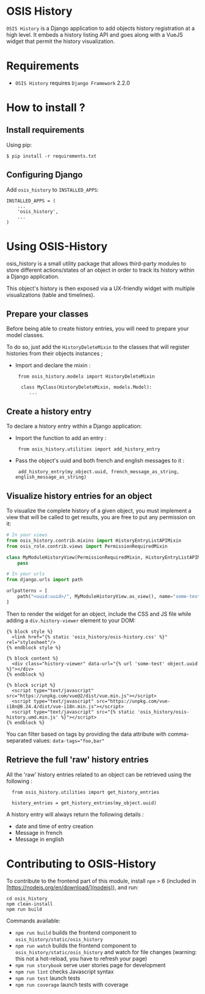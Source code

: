 # OSIS History

`OSIS History` is a Django application to add objects history registration at a high level. It embeds a history listing API and goes along with a VueJS widget that permit the history visualization.

Requirements
============

- `OSIS History` requires `Django Framework` 2.2.0

How to install ?
================

Install requirements
--------------------
Using pip:

```
$ pip install -r requirements.txt
```

Configuring Django
------------------

Add ``osis_history`` to ``INSTALLED_APPS``:

    INSTALLED_APPS = (
        ...
        'osis_history',
        ...
    )

Using OSIS-History
==================
osis_history is a small utility package that allows third-party modules to store different actions/states of an object in order to track its history within a Django application.

This object's history is then exposed via a UX-friendly widget with multiple visualizations (table and timelines).

Prepare your classes
--------------------

Before being able to create history entries, you will need to prepare your model classes.

To do so, just add the `HistoryDeleteMixin` to the classes that will register histories from their objects instances ;

 - Import and declare the mixin :

        from osis_history.models import HistoryDeleteMixin

         class MyClass(HistoryDeleteMixin, models.Model):
            ...

Create a history entry
----------------------

To declare a history entry within a Django application:
 
 - Import the function to add an entry :

        from osis_history.utilities import add_history_entry
  
 - Pass the object's uuid and both french and english messages to it :

        add_history_entry(my_object.uuid, french_message_as_string, english_message_as_string)

Visualize history entries for an object
---------------------------------------

To visualize the complete history of a given object, you must implement a view that will be called to get results,
you are free to put any permission on it:

```python
# In your views
from osis_history.contrib.mixins import HistoryEntryListAPIMixin
from osis_role.contrib.views import PermissionRequiredMixin

class MyModuleHistoryView(PermissionRequiredMixin, HistoryEntryListAPIMixin):
    pass

# In your urls
from django.urls import path

urlpatterns = [
    path("<uuid:uuid>/", MyModuleHistoryView.as_view(), name="some-test"),
]
```

Then to render the widget for an object, include the CSS and JS file while adding a `div.history-viewer` element to your DOM:

```
{% block style %}
  <link href="{% static 'osis_history/osis-history.css' %}" rel="stylesheet"/>
{% endblock style %}

{% block content %}
  <div class="history-viewer" data-url="{% url 'some-test' object.uuid %}"></div>
{% endblock %}

{% block script %}
  <script type="text/javascript" src="https://unpkg.com/vue@2/dist/vue.min.js"></script>
  <script type="text/javascript" src="https://unpkg.com/vue-i18n@8.24.4/dist/vue-i18n.min.js"></script>
  <script type="text/javascript" src="{% static 'osis_history/osis-history.umd.min.js' %}"></script>
{% endblock %}
```

You can filter based on tags by providing the data attribute with comma-separated values: `data-tags="foo,bar"`

Retrieve the full 'raw' history entries
---------------------------------------

All the 'raw' history entries related to an object can be retrieved using the following :

      from osis_history.utilities import get_history_entries
      
      history_entries = get_history_entries(my_object.uuid)

A history entry will always return the following details :
 - date and time of entry creation
 - Message in french
 - Message in english

Contributing to OSIS-History
============================

To contribute to the frontend part of this module, install `npm` > 6 (included in [https://nodejs.org/en/download/](nodejs)), and run:
```console
cd osis_history
npm clean-install
npm run build
```

Commands available:
 - `npm run build` builds the frontend component to `osis_history/static/osis_history`
 - `npm run watch` builds the frontend component to `osis_history/static/osis_history` and watch for file changes (warning: this not a hot-reload, you have to refresh your page)
 - `npm run storybook` serve user stories page for development
 - `npm run lint` checks Javascript syntax
 - `npm run test` launch tests
 - `npm run coverage` launch tests with coverage
